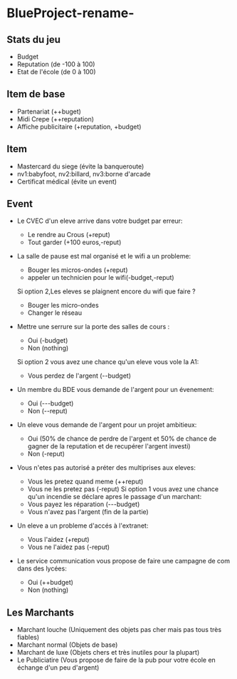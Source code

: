 # BlueProject-rename-

## Stats du jeu
- Budget
- Reputation (de -100 à 100)
- Etat de l'école (de 0 à 100)


## Item de base
- Partenariat (++buget)
- Midi Crepe (++reputation)
- Affiche publicitaire (+reputation, +budget)

## Item
- Mastercard du siege (évite la banqueroute)
- nv1:babyfoot, nv2:billard, nv3:borne d'arcade
- Certificat médical (évite un event)

## Event
- Le CVEC d'un eleve arrive dans votre budget par erreur:
    - Le rendre au Crous (+reput)
    - Tout garder (+100 euros,-reput)

- La salle de pause est mal organisé et le wifi a un probleme:
    - Bouger les micros-ondes (+reput)
    - appeler un technicien pour le wifi(-budget,-reput)

  Si option 2,Les eleves se plaignent encore du wifi que faire ?
	- Bouger les micro-ondes
    - Changer le réseau

- Mettre une serrure sur la porte des salles de cours :
    - Oui (-budget)
    - Non (nothing)

  Si option 2 vous avez une chance qu'un eleve vous vole la A1:
    - Vous perdez de l'argent (--budget)

- Un membre du BDE vous demande de l'argent pour un évenement:
    - Oui (---budget)
    - Non (--reput)

- Un eleve vous demande de l'argent pour un projet ambitieux:
    - Oui (50% de chance de perdre de l'argent et 50% de chance de gagner de la reputation et de recupérer l'argent investi)
    - Non (-reput)

- Vous n'etes pas autorisé a préter des multiprises aux eleves:
    - Vous les pretez quand meme (++reput)
    - Vous ne les pretez pas (-reput)
  Si option 1 vous avez une chance qu'un incendie se déclare apres le passage d'un marchant:
    - Vous payez les réparation (---budget)
    - Vous n'avez pas l'argent (fin de la partie)

- Un eleve a un probleme d'accés à l'extranet:
    - Vous l'aidez (+reput)
    - Vous ne l'aidez pas (-reput)

- Le service communication vous propose de faire une campagne de com dans des lycées:
    - Oui (++budget)
    - Non (nothing)
    

## Les Marchants

- Marchant louche (Uniquement des objets pas cher mais pas tous très fiables)
- Marchant normal (Objets de base)
- Marchant de luxe (Objets chers et très inutiles pour la plupart)
- Le Publiciatire (Vous propose de faire de la pub pour votre école en échange d'un peu d'argent)
